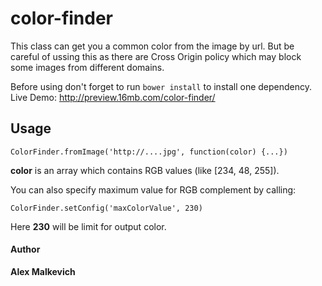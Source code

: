 # color-finder

This class can get you a common color from the image by url.
But be careful of ussing this as there are Cross Origin policy which may block some images from different domains.

Before using don't forget to run `bower install` to install one dependency.
Live Demo: http://preview.16mb.com/color-finder/

## Usage

`ColorFinder.fromImage('http://....jpg', function(color) {...})`

**color** is an array which contains RGB values (like [234, 48, 255]).

You can also specify maximum value for RGB complement by calling:

`ColorFinder.setConfig('maxColorValue', 230)`

Here **230** will be limit for output color.

#### Author
**Alex Malkevich**
